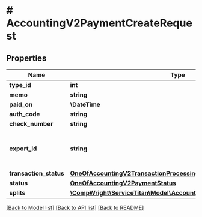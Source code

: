 # # AccountingV2PaymentCreateRequest

## Properties

Name | Type | Description | Notes
------------ | ------------- | ------------- | -------------
**type_id** | **int** |  |
**memo** | **string** |  | [optional]
**paid_on** | **\DateTime** |  | [optional]
**auth_code** | **string** |  | [optional]
**check_number** | **string** |  | [optional]
**export_id** | **string** | Gets or sets the identifier when exported. | [optional]
**transaction_status** | [**OneOfAccountingV2TransactionProcessingStatus**](OneOfAccountingV2TransactionProcessingStatus.md) |  | [optional]
**status** | [**OneOfAccountingV2PaymentStatus**](OneOfAccountingV2PaymentStatus.md) |  | [optional]
**splits** | [**\CompWright\ServiceTitan\Model\AccountingV2PaymentSplitApiModel[]**](AccountingV2PaymentSplitApiModel.md) |  |

[[Back to Model list]](../../README.md#models) [[Back to API list]](../../README.md#endpoints) [[Back to README]](../../README.md)
